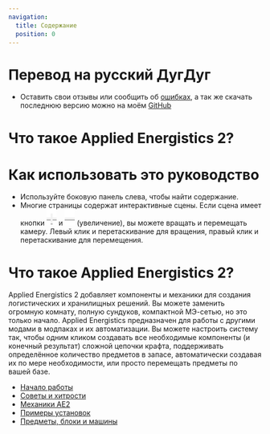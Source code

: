 ```yaml
---
navigation:
  title: Содержание
  position: 0
---
```

# Перевод на русский ДугДуг
* Оставить свои отзывы или сообщить об [ошибках](https://github.com/DygDyg/ae2guide-ru/issues), а так же скачать последнюю версию можно на моём [GitHub](https://github.com/DygDyg/ae2guide-ru)
# Что такое Applied Energistics 2?

# Как использовать это руководство

* Используйте боковую панель слева, чтобы найти содержание.
* Многие страницы содержат интерактивные сцены. Если сцена имеет кнопки ![Плюс](assets/diagrams/plus.png) и ![Минус](assets/diagrams/minus.png) (увеличение), вы можете вращать и перемещать камеру. Левый клик и перетаскивание для вращения, правый клик и перетаскивание для перемещения.

# Что такое Applied Energistics 2?

Applied Energistics 2 добавляет компоненты и механики для создания логистических и хранилищных решений. Вы можете заменить огромную комнату, полную сундуков, компактной МЭ-сетью, но это только начало. Applied Energistics предназначен для работы с другими модами в модпаках и их автоматизации. Вы можете настроить систему так, чтобы одним кликом создавать все необходимые компоненты (и конечный результат) сложной цепочки крафта, поддерживать определённое количество предметов в запасе, автоматически создавая их по мере необходимости, или просто перемещать предметы по вашей базе.

* [Начало работы](getting-started.md)
* [Советы и хитрости](tips-and-tricks.md)
* [Механики AE2](ae2-mechanics/ae2-mechanics-index.md)
* [Примеры установок](example-setups/example-setups-index.md)
* [Предметы, блоки и машины](items-blocks-machines/items-blocks-machines-index.md)

<GameScene zoom="4" interactive={true}>
  <ImportStructure src="assets/assemblies/autocraft_setup_greebles.snbt" />
  <IsometricCamera yaw="195" pitch="30" />
</GameScene>